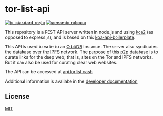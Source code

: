 # tor-list-api

[![js-standard-style](https://img.shields.io/badge/code%20style-standard-brightgreen.svg)](http://standardjs.com) [![semantic-release](https://img.shields.io/badge/%20%20%F0%9F%93%A6%F0%9F%9A%80-semantic--release-e10079.svg)](https://github.com/semantic-release/semantic-release)

This repository is a REST API server written in node.js and using [koa2](https://github.com/koajs/koa/tree/v2.x) (as opposed to express.js), and is based on this [koa-api-boilerplate](https://github.com/christroutner/koa-api-boilerplate).

This API is used to write to an [OrbitDB](https://orbitdb.org/) instance. The server also syndicates the database over the [IPFS](https://ipfs.io) network. The purpose of this p2p database is to curate links for the deep web; that is, sites on the Tor and IPFS networks. But it can also be used for curating clear web websites.

The API can be accessed at [api.torlist.cash](https://api.torlist.cash).

Additional information is availabe in the [developer documentation](./dev-docs)

## License

[MIT](./LICENSE.md)
